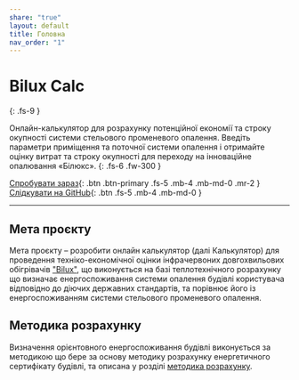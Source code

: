 ```yaml
---
share: "true"
layout: default
title: Головна
nav_order: "1"
---
```


# Bilux Calc

{: .fs-9 }

Онлайн-калькулятор для розрахунку потенційної економії та строку окупності системи стельового променевого опалення. Введіть параметри приміщення та поточної системи опалення і отримайте оцінку витрат та строку окупності для переходу на інноваційне опалювання «Білюкс».
{: .fs-6 .fw-300 }

[Спробувати зараз](https://bilux-calc.vercel.app/){: .btn .btn-primary .fs-5 .mb-4 .mb-md-0 .mr-2 }
[Слідкувати на GitHub](https://github.com/bulhakovolexii/bilux-calc){: .btn .fs-5 .mb-4 .mb-md-0 }

---

## Мета проєкту

Мета проєкту – розробити онлайн калькулятор (далі Калькулятор) для проведення техніко-економічної оцінки інфрачервоних довгохвильових обігрівачів ["Bilux"](https://bilux.ua/), що виконується на базі теплотехнічного розрахунку що визначає енергоспоживання системи опалення будівлі користувача відповідно до діючих державних стандартів, та порівнює його із енергоспоживанням системи стельового променевого опалення.

## Методика розрахунку

Визначення орієнтовного енергоспоживання будівлі виконується за методикою що бере за основу методику розрахунку енергетичного сертифікату будівлі, та описана у розділі [методика розрахунку](./calculation-method/index.md).
